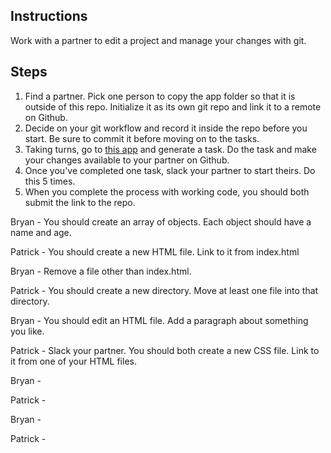 ## Instructions

Work with a partner to edit a project and manage your changes with git.

## Steps

1. Find a partner. Pick one person to copy the app folder so that it is outside of this repo. Initialize it as its own git repo and link it to a remote on Github.
2. Decide on your git workflow and record it inside the repo before you start. Be sure to commit it before moving on to the tasks.
3. Taking turns, go to [this app](https://random-task-generator.firebaseapp.com) and generate a task. Do the task and make your changes available to your partner on Github.
4. Once you've completed one task, slack your partner to start theirs. Do this 5 times.
5. When you complete the process with working code, you should both submit the link to the repo.

Bryan - You should create an array of objects. Each object should have a name and age.

Patrick - You should create a new HTML file. Link to it from index.html

Bryan - Remove a file other than index.html.

Patrick - You should create a new directory. Move at least one file into that directory.

Bryan - You should edit an HTML file. Add a paragraph about something you like.

Patrick - Slack your partner. You should both create a new CSS file. Link to it from one of your HTML files.

Bryan -

Patrick -

Bryan -

Patrick -
